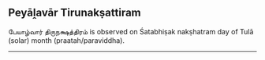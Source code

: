 ## Peyāḽavār Tirunakṣattiram
பேயாழ்வார் திருநக்ஷத்திரம் is observed on Śatabhiṣak nakṣhatram day of Tulā (solar) month (praatah/paraviddha).



---
